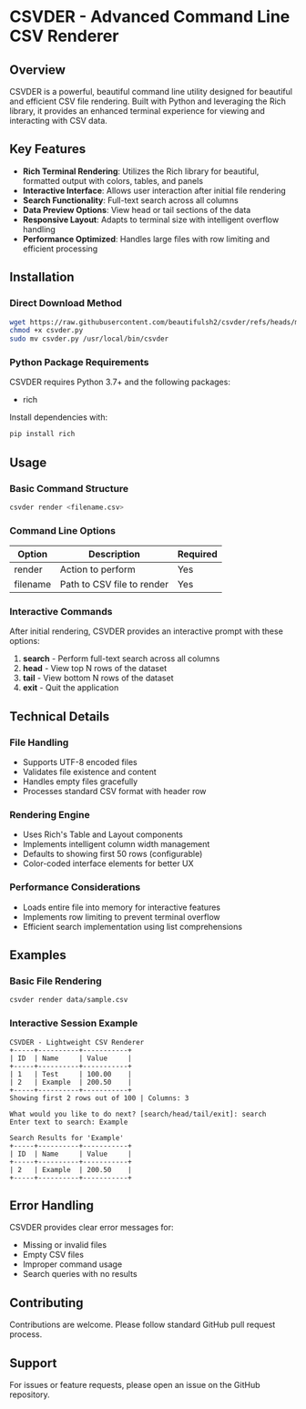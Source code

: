 # CSVDER - Advanced Command Line CSV Renderer

## Overview

CSVDER is a powerful, beautiful command line utility designed for beautiful and efficient CSV file rendering. Built with Python and leveraging the Rich library, it provides an enhanced terminal experience for viewing and interacting with CSV data.

## Key Features

- **Rich Terminal Rendering**: Utilizes the Rich library for beautiful, formatted output with colors, tables, and panels
- **Interactive Interface**: Allows user interaction after initial file rendering
- **Search Functionality**: Full-text search across all columns
- **Data Preview Options**: View head or tail sections of the data
- **Responsive Layout**: Adapts to terminal size with intelligent overflow handling
- **Performance Optimized**: Handles large files with row limiting and efficient processing

## Installation

### Direct Download Method

```bash
wget https://raw.githubusercontent.com/beautifulsh2/csvder/refs/heads/main/src/csvder.py
chmod +x csvder.py
sudo mv csvder.py /usr/local/bin/csvder
```

### Python Package Requirements

CSVDER requires Python 3.7+ and the following packages:
- rich

Install dependencies with:

```bash
pip install rich
```

## Usage

### Basic Command Structure

```bash
csvder render <filename.csv>
```

### Command Line Options

| Option    | Description                          | Required |
|-----------|--------------------------------------|----------|
| render    | Action to perform                   | Yes      |
| filename  | Path to CSV file to render          | Yes      |

### Interactive Commands

After initial rendering, CSVDER provides an interactive prompt with these options:

1. **search** - Perform full-text search across all columns
2. **head** - View top N rows of the dataset
3. **tail** - View bottom N rows of the dataset
4. **exit** - Quit the application

## Technical Details

### File Handling

- Supports UTF-8 encoded files
- Validates file existence and content
- Handles empty files gracefully
- Processes standard CSV format with header row

### Rendering Engine

- Uses Rich's Table and Layout components
- Implements intelligent column width management
- Defaults to showing first 50 rows (configurable)
- Color-coded interface elements for better UX

### Performance Considerations

- Loads entire file into memory for interactive features
- Implements row limiting to prevent terminal overflow
- Efficient search implementation using list comprehensions

## Examples

### Basic File Rendering

```bash
csvder render data/sample.csv
```

### Interactive Session Example

```
CSVDER - Lightweight CSV Renderer
+-----+----------+-----------+
| ID  | Name     | Value     |
+-----+----------+-----------+
| 1   | Test     | 100.00    |
| 2   | Example  | 200.50    |
+-----+----------+-----------+
Showing first 2 rows out of 100 | Columns: 3

What would you like to do next? [search/head/tail/exit]: search
Enter text to search: Example

Search Results for 'Example'
+-----+----------+-----------+
| ID  | Name     | Value     |
+-----+----------+-----------+
| 2   | Example  | 200.50    |
+-----+----------+-----------+
```

## Error Handling

CSVDER provides clear error messages for:
- Missing or invalid files
- Empty CSV files
- Improper command usage
- Search queries with no results

## Contributing

Contributions are welcome. Please follow standard GitHub pull request process.

## Support

For issues or feature requests, please open an issue on the GitHub repository.
